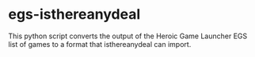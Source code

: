 # egs-isthereanydeal
This python script converts the output of the Heroic Game Launcher EGS list of games to a format that isthereanydeal can import.
